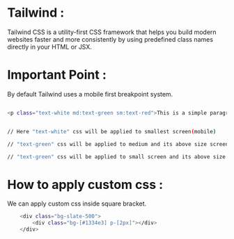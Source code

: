 # Tailwind : 
Tailwind CSS is a utility-first CSS framework that helps you build modern websites faster and more consistently by using predefined class names directly in your HTML or JSX.

# Important Point : 
By default Tailwind uses a mobile first breakpoint system. 
<br>

```bash 

<p class="text-white md:text-green sm:text-red">This is a simple paragraph</p>


// Here "text-white" css will be applied to smallest screen(mobile) 

// "text-green" css will be applied to medium and its above size screen. 

// "text-green" css will be applied to small screen and its above size screen. 
```

# How to apply custom css : 
We can apply custom css inside square bracket. 
<br>

```bash 
    <div class="bg-slate-500">
        <div class="bg-[#1334e3] p-[2px]"></div>
    </div>
```

